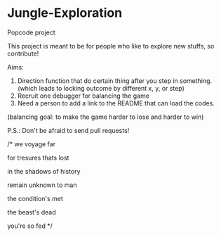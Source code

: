# Jungle-Exploration
Popcode project

This project is meant to be for people who like to explore new stuffs, so contribute!

Aims:
1. Direction function that do certain thing after you step in something. (which leads to locking outcome by different x, y, or step)
2. Recruit one debugger for balancing the game 
3. Need a person to add a link to the README that can load the codes.

(balancing goal: to make the game harder to lose and harder to win)

P.S.: Don't be afraid to send pull requests!

/*
we voyage far

for tresures thats lost 

in the shadows of history

remain unknown to man


the condition's met

the beast's dead

you're so fed
*/



